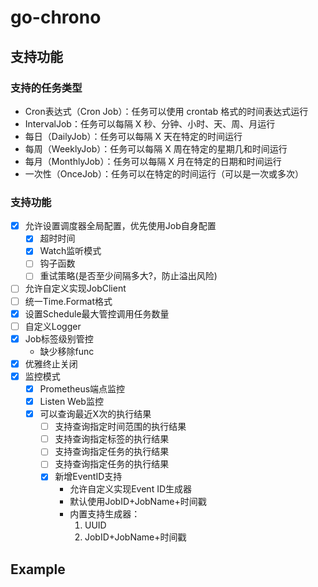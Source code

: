 #  go-chrono
## 支持功能
### 支持的任务类型
- Cron表达式（Cron Job）：任务可以使用 crontab 格式的时间表达式运行
- IntervalJob：任务可以每隔 X 秒、分钟、小时、天、周、月运行
- 每日（DailyJob）：任务可以每隔 X 天在特定的时间运行
- 每周（WeeklyJob）：任务可以每隔 X 周在特定的星期几和时间运行
- 每月（MonthlyJob）：任务可以每隔 X 月在特定的日期和时间运行
- 一次性（OnceJob）：任务可以在特定的时间运行（可以是一次或多次）

### 支持功能
- [x] 允许设置调度器全局配置，优先使用Job自身配置
  - [x] 超时时间
  - [x] Watch监听模式
  - [ ] 钩子函数
  - [ ] 重试策略(是否至少间隔多大?，防止溢出风险)
- [ ] 允许自定义实现JobClient
- [ ] 统一Time.Format格式
- [x] 设置Schedule最大管控调用任务数量
- [ ] 自定义Logger
- [x] Job标签级别管控
  - 缺少移除func
- [x] 优雅终止关闭
- [x] 监控模式
  - [x]  Prometheus端点监控
  - [x]  Listen Web监控
  - [x]  可以查询最近X次的执行结果
     - [ ]  支持查询指定时间范围的执行结果
     - [ ]  支持查询指定标签的执行结果
     - [ ]  支持查询指定任务的执行结果
     - [ ]  支持查询指定任务的执行结果
     - [x]  新增EventID支持
        - 允许自定义实现Event ID生成器
        - 默认使用JobID+JobName+时间戳
        - 内置支持生成器：
          1. UUID
          2. JobID+JobName+时间戳
## Example
